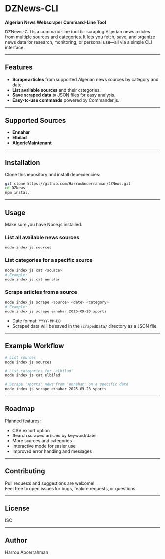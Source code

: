# DZNews-CLI

**Algerian News Webscraper Command-Line Tool**

DZNews-CLI is a command-line tool for scraping Algerian news articles from multiple sources and categories. It lets you fetch, save, and organize news data for research, monitoring, or personal use—all via a simple CLI interface.

---

## Features

- **Scrape articles** from supported Algerian news sources by category and date.
- **List available sources** and their categories.
- **Save scraped data** to JSON files for easy analysis.
- **Easy-to-use commands** powered by Commander.js.

---

## Supported Sources

- **Ennahar**
- **Elbilad**
- **AlgerieMaintenant**

---

## Installation

Clone this repository and install dependencies:

```sh
git clone https://github.com/HarrouAnderrahman/DZNews.git
cd DZNews
npm install
```

---

## Usage

Make sure you have Node.js installed.

### **List all available news sources**

```sh
node index.js sources
```

### **List categories for a specific source**

```sh
node index.js cat <source>
# Example:
node index.js cat ennahar
```

### **Scrape articles from a source**

```sh
node index.js scrape <source> <date> <category>
# Example:
node index.js scrape ennahar 2025-09-28 sports
```
- Date format: `YYYY-MM-DD`
- Scraped data will be saved in the `scrapedData/` directory as a JSON file.

---

## Example Workflow

```sh
# List sources
node index.js sources

# List categories for 'elbilad'
node index.js cat elbilad

# Scrape 'sports' news from 'ennahar' on a specific date
node index.js scrape ennahar 2025-09-28 sports
```

---

## Roadmap

Planned features:
- CSV export option
- Search scraped articles by keyword/date
- More sources and categories
- Interactive mode for easier use
- Improved error handling and messages

---

## Contributing

Pull requests and suggestions are welcome!  
Feel free to open issues for bugs, feature requests, or questions.

---

## License

ISC

---

## Author

Harrou Abderrahman
